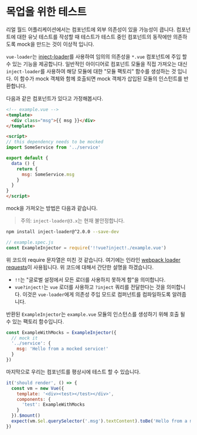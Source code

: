 # 목업을 위한 테스트

리얼 월드 어플리케이션에서는 컴포넌트에 외부 의존성이 있을 가능성이 큽니다. 컴포넌트에 대한 유닛 테스트를 작성할 때 테스트가 테스트 중인 컴포넌트의 동작에만 의존하도록 mock을 만드는 것이 이상적 입니다.

`vue-loader`는 [inject-loader](https://github.com/plasticine/inject-loader)를 사용하여 임의의 의존성을 `*.vue` 컴포넌트에 주입 할 수 있는 기능을 제공합니다. 일반적인 아이디어로 컴포넌트 모듈을 직접 가져오는 대신 `inject-loader`를 사용하여 해당 모듈에 대한 "모듈 팩토리" 함수를 생성하는 것 입니다. 이 함수가 mock 객체와 함께 호출되면 mock 객체가 삽입된 모듈의 인스턴트를 반환합니다.

다음과 같은 컴포넌트가 있다고 가정해봅시다.

``` html
<!-- example.vue -->
<template>
  <div class="msg">{{ msg }}</div>
</template>

<script>
// this dependency needs to be mocked
import SomeService from '../service'

export default {
  data () {
    return {
      msg: SomeService.msg
    }
  }
}
</script>
```

mock을 가져오는 방법은 다음과 같습니다.

> 주의: `inject-loader@3.x`는 현재 불안정합니다.

``` bash
npm install inject-loader@^2.0.0 --save-dev
```

``` js
// example.spec.js
const ExampleInjector = require('!!vue?inject!./example.vue')
```

위 코드의 require 문자열은 미친 것 같습니다. 여기에는 인라인 [webpack loader requests](https://webpack.github.io/docs/loaders.html)이 사용됩니다. 위 코드에 대해서 간단한 설명을 하겠습니다.

- `!!`는 "글로벌 설정에서 모든 로더를 사용하지 못하게 함"을 의미합니다.
- `vue?inject!`는 `vue` 로더를 사용하고 `?inject` 쿼리를 전달한다는 것을 의미합니다. 이것은 `vue-loader`에게 의존성 주입 모드로 컴퍼넌트를 컴파일하도록 알려줍니다.

반환된 `ExampleInjector`는 `example.vue` 모듈의 인스턴스를 생성하기 위해 호출 될 수 있는 팩토리 함수입니다.

``` js
const ExampleWithMocks = ExampleInjector({
  // mock it
  '../service': {
    msg: 'Hello from a mocked service!'
  }
})
```

마지막으로 우리는 컴포넌트를 평상시에 테스트 할 수 있습니다.

``` js
it('should render', () => {
  const vm = new Vue({
    template: '<div><test></test></div>',
    components: {
      'test': ExampleWithMocks
    }
  }).$mount()
  expect(vm.$el.querySelector('.msg').textContent).toBe('Hello from a mocked service!')
})
```
